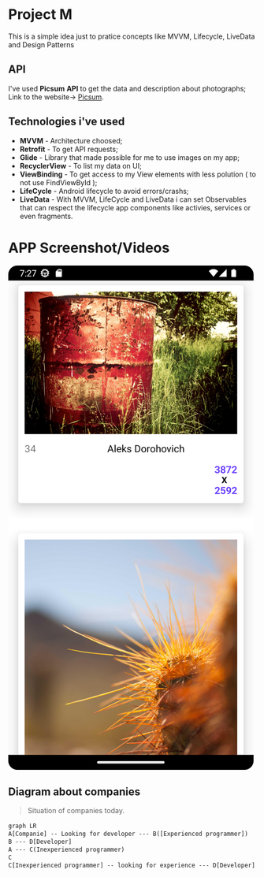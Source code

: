
# Project M


This is a simple idea just to pratice concepts like MVVM, Lifecycle, LiveData and Design Patterns

## API
I've used **Picsum** **API** to get the data and description about photographs; <br>
Link to the website-> [Picsum](https://picsum.photos/).



## Technologies i've used

 - **MVVM** - Architecture choosed;
 - **Retrofit** - To get API requests;
 - **Glide** - Library that made possible for me to use images on my app;
 - **RecyclerView** - To list my data on UI;
 - **ViewBinding** - To get access to my View elements with less polution ( to not use FindViewById );
 - **LifeCycle** - Android lifecycle to avoid errors/crashs;
 - **LiveData** - With MVVM, LifeCycle and LiveData i can set Observables that can respect the lifecycle app components like activies, services or even fragments.


# APP Screenshot/Videos

![Main screen](https://github.com/Lsortudo/MVVM-default/blob/main/HomeScreenshot.png) <br>


## Diagram about companies


> Situation of companies today.

```mermaid
graph LR
A[Companie] -- Looking for developer --- B([Experienced programmer])
B --- D[Developer]
A --- C(Inexperienced programmer)
C
C[Inexperienced programmer] -- looking for experience --- D[Developer]
```

